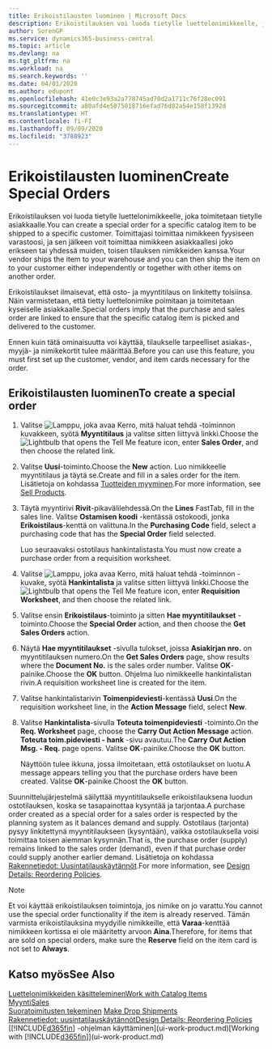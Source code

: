 ```yaml
---
title: Erikoistilausten luominen | Microsoft Docs
description: Erikoistilauksen voi luoda tietylle luettelonimikkeelle, joka toimitetaan tietylle asiakkaalle. Toimittajasi toimittaa nimikkeen fyysiseen varastoosi, ja sen jälkeen voit toimittaa nimikkeen asiakkaallesi joko erikseen tai yhdessä muiden, toisen tilauksen nimikkeiden kanssa.
author: SorenGP
ms.service: dynamics365-business-central
ms.topic: article
ms.devlang: na
ms.tgt_pltfrm: na
ms.workload: na
ms.search.keywords: ''
ms.date: 04/01/2020
ms.author: edupont
ms.openlocfilehash: 41e0c3e93a2a778745ad70d2a1711c76f28ec091
ms.sourcegitcommit: a80afd4e5075018716efad76d82a54e158f1392d
ms.translationtype: HT
ms.contentlocale: fi-FI
ms.lasthandoff: 09/09/2020
ms.locfileid: "3788923"
---
```

# <a name="create-special-orders"></a><span data-ttu-id="d443e-104">Erikoistilausten luominen</span><span class="sxs-lookup"><span data-stu-id="d443e-104">Create Special Orders</span></span>
<span data-ttu-id="d443e-105">Erikoistilauksen voi luoda tietylle luettelonimikkeelle, joka toimitetaan tietylle asiakkaalle.</span><span class="sxs-lookup"><span data-stu-id="d443e-105">You can create a special order for a specific catalog item to be shipped to a specific customer.</span></span> <span data-ttu-id="d443e-106">Toimittajasi toimittaa nimikkeen fyysiseen varastoosi, ja sen jälkeen voit toimittaa nimikkeen asiakkaallesi joko erikseen tai yhdessä muiden, toisen tilauksen nimikkeiden kanssa.</span><span class="sxs-lookup"><span data-stu-id="d443e-106">Your vendor ships the item to your warehouse and you can then ship the item on to your customer either independently or together with other items on another order.</span></span>  

<span data-ttu-id="d443e-107">Erikoistilaukset ilmaisevat, että osto- ja myyntitilaus on linkitetty toisiinsa. Näin varmistetaan, että tietty luettelonimike poimitaan ja toimitetaan kyseiselle asiakkaalle.</span><span class="sxs-lookup"><span data-stu-id="d443e-107">Special orders imply that the purchase and sales order are linked to ensure that the specific catalog item is picked and delivered to the customer.</span></span>  

<span data-ttu-id="d443e-108">Ennen kuin tätä ominaisuutta voi käyttää, tilaukselle tarpeelliset asiakas-, myyjä- ja nimikekortit tulee määrittää.</span><span class="sxs-lookup"><span data-stu-id="d443e-108">Before you can use this feature, you must first set up the customer, vendor, and item cards necessary for the order.</span></span>  

## <a name="to-create-a-special-order"></a><span data-ttu-id="d443e-109">Erikoistilausten luominen</span><span class="sxs-lookup"><span data-stu-id="d443e-109">To create a special order</span></span>  
1.  <span data-ttu-id="d443e-110">Valitse ![Lamppu, joka avaa Kerro, mitä haluat tehdä -toiminnon](media/ui-search/search_small.png "Kerro, mitä haluat tehdä") kuvakkeen, syötä **Myyntitilaus** ja valitse sitten liittyvä linkki.</span><span class="sxs-lookup"><span data-stu-id="d443e-110">Choose the ![Lightbulb that opens the Tell Me feature](media/ui-search/search_small.png "Tell me what you want to do") icon, enter **Sales Order**, and then choose the related link.</span></span>  
2. <span data-ttu-id="d443e-111">Valitse **Uusi**-toiminto.</span><span class="sxs-lookup"><span data-stu-id="d443e-111">Choose the **New** action.</span></span> <span data-ttu-id="d443e-112">Luo nimikkeelle  myyntitilaus ja täytä se.</span><span class="sxs-lookup"><span data-stu-id="d443e-112">Create and fill in a  sales order for the item.</span></span> <span data-ttu-id="d443e-113">Lisätietoja on kohdassa [Tuotteiden myyminen](sales-how-sell-products.md).</span><span class="sxs-lookup"><span data-stu-id="d443e-113">For more information, see [Sell Products](sales-how-sell-products.md).</span></span>
3.  <span data-ttu-id="d443e-114">Täytä myyntirivi **Rivit**-pikavälilehdessä.</span><span class="sxs-lookup"><span data-stu-id="d443e-114">On the **Lines** FastTab, fill in the sales line.</span></span> <span data-ttu-id="d443e-115">Valitse **Ostamisen koodi** -kentässä ostokoodi, jonka **Erikoistilaus**-kenttä on valittuna.</span><span class="sxs-lookup"><span data-stu-id="d443e-115">In the **Purchasing Code** field, select a purchasing code that has the **Special Order** field selected.</span></span>

    <span data-ttu-id="d443e-116">Luo seuraavaksi ostotilaus hankintalistasta.</span><span class="sxs-lookup"><span data-stu-id="d443e-116">You must now create a purchase order from a requisition worksheet.</span></span>  
4. <span data-ttu-id="d443e-117">Valitse ![Lamppu, joka avaa Kerro, mitä haluat tehdä -toiminnon](media/ui-search/search_small.png "Kerro, mitä haluat tehdä") -kuvake, syötä **Hankintalista** ja valitse sitten liittyvä linkki.</span><span class="sxs-lookup"><span data-stu-id="d443e-117">Choose the ![Lightbulb that opens the Tell Me feature](media/ui-search/search_small.png "Tell me what you want to do") icon, enter **Requisition Worksheet**, and then choose the related link.</span></span>  
5. <span data-ttu-id="d443e-118">Valitse ensin **Erikoistilaus**-toiminto ja sitten **Hae myyntitilaukset** -toiminto.</span><span class="sxs-lookup"><span data-stu-id="d443e-118">Choose the **Special Order** action, and then choose the **Get Sales Orders** action.</span></span>  
6.  <span data-ttu-id="d443e-119">Näytä **Hae myyntitilaukset** -sivulla tulokset, joissa **Asiakirjan nro.** on myyntitilauksen numero.</span><span class="sxs-lookup"><span data-stu-id="d443e-119">On the **Get Sales Orders** page, show results where the **Document No.** is the sales order number.</span></span> <span data-ttu-id="d443e-120">Valitse **OK**-painike.</span><span class="sxs-lookup"><span data-stu-id="d443e-120">Choose the **OK** button.</span></span> <span data-ttu-id="d443e-121">Ohjelma luo nimikkeelle hankintalistan rivin.</span><span class="sxs-lookup"><span data-stu-id="d443e-121">A requisition worksheet line is created for the item.</span></span>  
7.  <span data-ttu-id="d443e-122">Valitse hankintalistarivin  **Toimenpideviesti**-kentässä **Uusi**.</span><span class="sxs-lookup"><span data-stu-id="d443e-122">On the requisition worksheet line, in the **Action Message** field, select **New**.</span></span>  
8.  <span data-ttu-id="d443e-123">Valitse **Hankintalista**-sivulla **Toteuta toimenpideviesti** -toiminto.</span><span class="sxs-lookup"><span data-stu-id="d443e-123">On the **Req. Worksheet** page, choose the **Carry Out Action Message** action.</span></span> <span data-ttu-id="d443e-124">**Toteuta toim.pideviesti - hank** -sivu avautuu.</span><span class="sxs-lookup"><span data-stu-id="d443e-124">The **Carry Out Action Msg. - Req.** page opens.</span></span> <span data-ttu-id="d443e-125">Valitse **OK**-painike.</span><span class="sxs-lookup"><span data-stu-id="d443e-125">Choose the **OK** button.</span></span>  

    <span data-ttu-id="d443e-126">Näyttöön tulee ikkuna, jossa ilmoitetaan, että ostotilaukset on luotu.</span><span class="sxs-lookup"><span data-stu-id="d443e-126">A message appears telling you that the purchase orders have been created.</span></span> <span data-ttu-id="d443e-127">Valitse **OK**-painike.</span><span class="sxs-lookup"><span data-stu-id="d443e-127">Choost the **OK** button.</span></span>  

<span data-ttu-id="d443e-128">Suunnittelujärjestelmä säilyttää myyntitilaukselle erikoistilauksena luodun ostotilauksen, koska se tasapainottaa kysyntää ja tarjontaa.</span><span class="sxs-lookup"><span data-stu-id="d443e-128">A purchase order created as a special order for a sales order is respected by the planning system as it balances demand and supply.</span></span> <span data-ttu-id="d443e-129">Ostotilaus (tarjonta) pysyy linkitettynä myyntitilaukseen (kysyntään), vaikka ostotilauksella voisi toimittaa toisen aiemman kysynnän.</span><span class="sxs-lookup"><span data-stu-id="d443e-129">That is, the purchase order (supply) remains linked to the sales order (demand), even if that purchase order could supply another earlier demand.</span></span> <span data-ttu-id="d443e-130">Lisätietoja on kohdassa [Rakennetiedot: Uusintatilauskäytännöt](design-details-reservation-order-tracking-and-action-messaging.md).</span><span class="sxs-lookup"><span data-stu-id="d443e-130">For more information, see [Design Details: Reordering Policies](design-details-reservation-order-tracking-and-action-messaging.md).</span></span>  

> [!NOTE]  
>  <span data-ttu-id="d443e-131">Et voi käyttää erikoistilauksen toimintoja, jos nimike on jo varattu.</span><span class="sxs-lookup"><span data-stu-id="d443e-131">You cannot use the special order functionality if the item is already reserved.</span></span> <span data-ttu-id="d443e-132">Tämän varmista erikoistilauksina myydyille nimikkeille, että **Varaa**-kenttää nimikkeen kortissa ei ole määritetty arvoon **Aina**.</span><span class="sxs-lookup"><span data-stu-id="d443e-132">Therefore, for items that are sold on special orders, make sure the **Reserve** field on the item card is not set to **Always**.</span></span>  

## <a name="see-also"></a><span data-ttu-id="d443e-133">Katso myös</span><span class="sxs-lookup"><span data-stu-id="d443e-133">See Also</span></span>  
[<span data-ttu-id="d443e-134">Luettelonimikkeiden käsitteleminen</span><span class="sxs-lookup"><span data-stu-id="d443e-134">Work with Catalog Items</span></span>](inventory-how-work-nonstock-items.md)  
[<span data-ttu-id="d443e-135">Myynti</span><span class="sxs-lookup"><span data-stu-id="d443e-135">Sales</span></span>](sales-manage-sales.md)  
<span data-ttu-id="d443e-136">[Suoratoimitusten tekeminen](sales-how-drop-shipment.md) </span><span class="sxs-lookup"><span data-stu-id="d443e-136">[Make Drop Shipments](sales-how-drop-shipment.md) </span></span>  
[<span data-ttu-id="d443e-137">Rakennetiedot: uusintatilauskäytännöt</span><span class="sxs-lookup"><span data-stu-id="d443e-137">Design Details: Reordering Policies</span></span>](design-details-reservation-order-tracking-and-action-messaging.md)  
<span data-ttu-id="d443e-138">[[!INCLUDE[d365fin](includes/d365fin_md.md)] -ohjelman käyttäminen](ui-work-product.md)</span><span class="sxs-lookup"><span data-stu-id="d443e-138">[Working with [!INCLUDE[d365fin](includes/d365fin_md.md)]](ui-work-product.md)</span></span>
